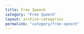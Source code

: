 ```yaml
---
title: Free Speech
category: "Free Speech"
layout: archive-categories
permalink: "category/free-speech"
---
```

